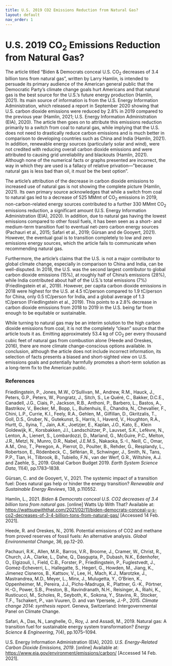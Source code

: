 ```yaml
---
title: U.S. 2019 CO2 Emissions Reduction from Natural Gas?
layout: default
nav_order: 1
---
```


# U.S. 2019 CO<sub>2</sub> Emissions Reduction from Natural Gas?

The article titled “Biden & Democrats conceal U.S. CO<sub>2</sub> decreases of 3.4 billion tons from natural gas”, written by Larry Hamlin, is intended to persuade its primary audience of the American general public that the Democratic Party’s climate change goals hurt Americans and that natural gas is the best source for the U.S.’s future energy production (Hamlin, 2021).
Its main source of information is from the U.S. Energy Information Administration, which released a report in September 2020 showing that U.S. carbon dioxide emissions were reduced by 2.8% in 2019 compared to the previous year (Hamlin, 2021; U.S. Energy Information Administration (EIA), 2020).
The article then goes on to attribute this emissions reduction primarily to a switch from coal to natural gas, while implying that the U.S. does not need to drastically reduce carbon emissions and is much better in comparison to developing countries such as China and India (Hamlin, 2021).
In addition, renewable energy sources (particularly solar and wind), were not credited with reducing overall carbon dioxide emissions and were attributed to causing grid unreliability and blackouts (Hamlin, 2021).
Although none of the numerical facts or graphs presented are incorrect, the way in which they are used is a fallacy of relative privation—"because natural gas is less bad than oil, it *must* be the best option”.

The article’s attribution of the decrease in carbon dioxide emissions to increased use of natural gas is not showing the complete picture (Hamlin, 2021).
Its own primary source acknowledges that while a switch from coal to natural gas led to a decrease of 525 MMmt of CO<sub>2</sub> emissions in 2019, non-carbon-related energy sources contributed to a further 330 MMmt CO<sub>2</sub> emissions reduction, a significant amount (U.S. Energy Information Administration (EIA), 2020).
In addition, due to natural gas having the lowest emissions compared to other fossil fuels, it has been seen as a short- and medium-term transition fuel to eventual net-zero carbon energy sources (Pachauri et al., 2015; Safari et al., 2019; Gürsan and de Gooyert, 2021).
However, the eventual goal is to transition completely to low and zero emissions energy sources, which the article fails to communicate when recommending natural gas. 

Furthermore, the article’s claims that the U.S. is not a major contributor to global climate change, especially in comparison to China and India, can be well-disputed.
In 2018, the U.S. was the second largest contributor to global carbon dioxide emissions (15%), at roughly half of China’s emissions (28%), while India contributed about half of the U.S.’s total emissions (7%) (Friedlingstein et al., 2019).
However, per capita carbon dioxide emissions in 2018 were highest for the U.S. at 4.5 tC/person compared to 1.9 tC/person for China, only 0.5 tC/person for India, and a global average of 1.3 tC/person (Friedlingstein et al., 2019).
This points to a 2.8% decrease in carbon dioxide emissions from 2018 to 2019 in the U.S. being far from enough to be equitable or sustainable.

While turning to natural gas may be an interim solution to the high carbon dioxide emissions from coal, it is not the completely “clean” source that the article touts it as.
Emitting approximately 53.4 kg of CO<sub>2</sub> per every thousand cubic feet of natural gas from combustion alone (Heede and Oreskes, 2016), there are more climate change-conscious options available.
In conclusion, although the article does not include incorrect information, its selection of facts presents a biased and short-sighted view on U.S. emissions goals and potentially harmfully promotes a short-term solution as a long-term fix to the American public.

### References
Friedlingstein, P., Jones, M.W., O’Sullivan, M., Andrew, R.M., Hauck, J., Peters, G.P., Peters, W., Pongratz, J., Sitch, S., Le Quéré, C., Bakker, D.C.E., Canadell, J.G., Ciais, P., Jackson, R.B., Anthoni, P., Barbero, L., Bastos, A., Bastrikov, V., Becker, M., Bopp, L., Buitenhuis, E., Chandra, N., Chevallier, F., Chini, L.P., Currie, K.I., Feely, R.A., Gehlen, M., Gilfillan, D., Gkritzalis, T., Goll, D.S., Gruber, N., Gutekunst, S., Harris, I., Haverd, V., Houghton, R.A., Hurtt, G., Ilyina, T., Jain, A.K., Joetzjer, E., Kaplan, J.O., Kato, E., Klein Goldewijk, K., Korsbakken, J.I., Landschützer, P., Lauvset, S.K., Lefèvre, N., Lenton, A., Lienert, S., Lombardozzi, D., Marland, G., McGuire, P.C., Melton, J.R., Metzl, N., Munro, D.R., Nabel, J.E.M.S., Nakaoka, S.-I., Neill, C., Omar, A.M., Ono, T., Peregon, A., Pierrot, D., Poulter, B., Rehder, G., Resplandy, L., Robertson, E., Rödenbeck, C., Séférian, R., Schwinger, J., Smith, N., Tans, P.P., Tian, H., Tilbrook, B., Tubiello, F.N., van der Werf, G.R., Wiltshire, A.J. and Zaehle, S., 2019. Global Carbon Budget 2019. *Earth System Science Data*, 11(4), pp.1783–1838.

Gürsan, C. and de Gooyert, V., 2021. The systemic impact of a transition fuel: Does natural gas help or hinder the energy transition? *Renewable and Sustainable Energy Reviews*, 138, p.110552.

Hamlin, L., 2021. *Biden & Democrats conceal U.S. CO2 decreases of 3.4 billion tons from natural gas*. [online] Watts Up With That? Available at: <https://wattsupwiththat.com/2021/02/11/biden-democrats-conceal-u-s-co2-decreases-of-3-4-billion-tons-from-natural-gas/> [Accessed 14 Feb. 2021].

Heede, R. and Oreskes, N., 2016. Potential emissions of CO2 and methane from proved reserves of fossil fuels: An alternative analysis. *Global Environmental Change*, 36, pp.12–20.

Pachauri, R.K., Allen, M.R., Barros, V.R., Broome, J., Cramer, W., Christ, R., Church, J.A., Clarke, L., Dahe, Q., Dasgupta, P., Dubash, N.K., Edenhofer, O., Elgizouli, I., Field, C.B., Forster, P., Friedlingstein, P., Fuglestvedt, J., Gomez-Echeverri, L., Hallegatte, S., Hegerl, G., Howden, M., Jiang, K., Jimenez Cisneros, B., Kattsov, V., Lee, H., Mach, K.J., Marotzke, J., Mastrandrea, M.D., Meyer, L., Minx, J., Mulugetta, Y., O’Brien, K., Oppenheimer, M., Pereira, J.J., Pichs-Madruga, R., Plattner, G.-K., Pörtner, H.-O., Power, S.B., Preston, B., Ravindranath, N.H., Reisinger, A., Riahi, K., Rusticucci, M., Scholes, R., Seyboth, K., Sokona, Y., Stavins, R., Stocker, T.F., Tschakert, P., van Vuuren, D. and van Ypersele, J.-P., 2015. *Climate change 2014: synthesis report*. Geneva, Switzerland: Intergovernmental Panel on Climate Change.

Safari, A., Das, N., Langhelle, O., Roy, J. and Assadi, M., 2019. Natural gas: A transition fuel for sustainable energy system transformation? *Energy Science & Engineering*, 7(4), pp.1075–1094.

U.S. Energy Information Administration (EIA), 2020. *U.S. Energy-Related Carbon Dioxide Emissions, 2019*. [online] Available at: <https://www.eia.gov/environment/emissions/carbon/> [Accessed 14 Feb. 2021].
